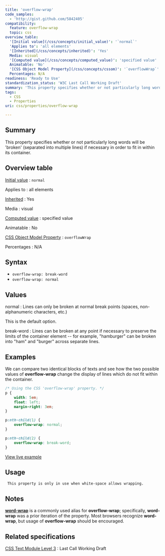```yaml
---
title: 'overflow-wrap'
code_samples:
  - 'http://gist.github.com/5842405'
compatibility:
  feature: overflow-wrap
  topic: css
overview_table:
  '[Initial value](/css/concepts/initial_value)': '`normal`'
  'Applies to': 'all elements'
  '[Inherited](/css/concepts/inherited)': 'Yes'
  Media: visual
  '[Computed value](/css/concepts/computed_value)': 'specified value'
  Animatable: 'No'
  '[CSS Object Model Property](/css/concepts/cssom)': '`overflowWrap`'
  Percentages: N/A
readiness: 'Ready to Use'
standardization_status: 'W3C Last Call Working Draft'
summary: 'This property specifies whether or not particularly long words will be ''broken'' (separated into multiple lines) if necessary in order to fit in within its container.'
tags:
  - CSS
  - Properties
uri: css/properties/overflow-wrap

---
```

## Summary

This property specifies whether or not particularly long words will be 'broken' (separated into multiple lines) if necessary in order to fit in within its container.

## Overview table

[Initial value](/css/concepts/initial_value)
:   `normal`

Applies to
:   all elements

[Inherited](/css/concepts/inherited)
:   Yes

Media
:   visual

[Computed value](/css/concepts/computed_value)
:   specified value

Animatable
:   No

[CSS Object Model Property](/css/concepts/cssom)
:   `overflowWrap`

Percentages
:   N/A

## Syntax

-   `overflow-wrap: break-word`
-   `overflow-wrap: normal`

## Values

normal
:   Lines can only be broken at normal break points (spaces, non-alphanumeric characters, etc.)

This is the default option.

break-word
:   Lines can be broken at any point if necessary to preserve the limits of the container element -- for example, "hamburger" can be broken into "ham" and "burger" across separate lines.

## Examples

We can compare two identical blocks of texts and see how the two possible values of **overflow-wrap** change the display of lines which do not fit within the container.

``` css
/* Using the CSS 'overflow-wrap' property. */
p {
    width: 5em;
    float: left;
    margin-right: 3em;
}

p:nth-child(1) {
    overflow-wrap: normal;
}

p:nth-child(2) {
    overflow-wrap: break-word;
}
```

[View live example](http://code.webplatform.org/gist/5842405)

## Usage

     This property is only in use when white-space allows wrapping.

## Notes

[**word-wrap**](/css/properties/word-wrap) is a commonly used alias for **overflow-wrap**; specifically, **word-wrap** was a prior iteration of the property. Most browsers recognize **word-wrap**, but usage of **overflow-wrap** should be encouraged.

## Related specifications

[CSS Text Module Level 3](http://www.w3.org/TR/css3-text/#overflow-wrap-property)
:   Last Call Working Draft

